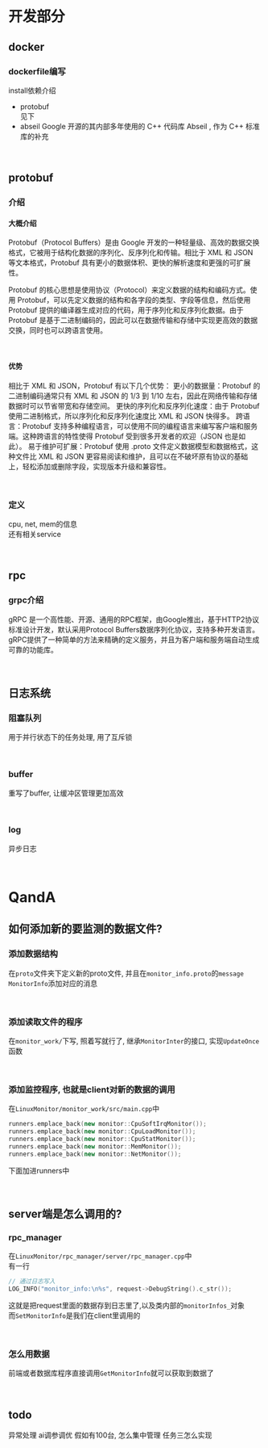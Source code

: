 # 开发部分
## docker
### dockerfile编写
install依赖介绍
- protobuf  
见下
- abseil
Google 开源的其内部多年使用的 C++ 代码库 Abseil , 作为 C++ 标准库的补充  


<br>

## protobuf
### 介绍
#### 大概介绍
Protobuf（Protocol Buffers）是由 Google 开发的一种轻量级、高效的数据交换格式，它被用于结构化数据的序列化、反序列化和传输。相比于 XML 和 JSON 等文本格式，Protobuf 具有更小的数据体积、更快的解析速度和更强的可扩展性。 

Protobuf 的核心思想是使用协议（Protocol）来定义数据的结构和编码方式。使用 Protobuf，可以先定义数据的结构和各字段的类型、字段等信息，然后使用 Protobuf 提供的编译器生成对应的代码，用于序列化和反序列化数据。由于 Protobuf 是基于二进制编码的，因此可以在数据传输和存储中实现更高效的数据交换，同时也可以跨语言使用。 

<br>

#### 优势

相比于 XML 和 JSON，Protobuf 有以下几个优势： 
更小的数据量：Protobuf 的二进制编码通常只有 XML 和 JSON 的 1/3 到 1/10 左右，因此在网络传输和存储数据时可以节省带宽和存储空间。 
更快的序列化和反序列化速度：由于 Protobuf 使用二进制格式，所以序列化和反序列化速度比 XML 和 JSON 快得多。 
跨语言：Protobuf 支持多种编程语言，可以使用不同的编程语言来编写客户端和服务端。这种跨语言的特性使得 Protobuf 受到很多开发者的欢迎（JSON 也是如此）。 
易于维护可扩展：Protobuf 使用 .proto 文件定义数据模型和数据格式，这种文件比 XML 和 JSON 更容易阅读和维护，且可以在不破坏原有协议的基础上，轻松添加或删除字段，实现版本升级和兼容性。 

<br>

### 定义
cpu, net, mem的信息  
还有相关service 

<br>


## rpc
### grpc介绍
gRPC 是一个高性能、开源、通用的RPC框架，由Google推出，基于HTTP2协议标准设计开发，默认采用Protocol Buffers数据序列化协议，支持多种开发语言。gRPC提供了一种简单的方法来精确的定义服务，并且为客户端和服务端自动生成可靠的功能库。


<br>

## 日志系统
### 阻塞队列
用于并行状态下的任务处理, 用了互斥锁  

<br>

### buffer
重写了buffer, 让缓冲区管理更加高效  

<br>

### log
异步日志  


<br>


# QandA
## 如何添加新的要监测的数据文件?
### 添加数据结构
在`proto`文件夹下定义新的proto文件, 并且在`monitor_info.proto`的`message MonitorInfo`添加对应的消息  

<br>

### 添加读取文件的程序
在`monitor_work/`下写, 照着写就行了, 继承`MonitorInter`的接口, 实现`UpdateOnce`函数  

<br>

### 添加监控程序, 也就是client对新的数据的调用  
在`LinuxMonitor/monitor_work/src/main.cpp`中   
```c++
runners.emplace_back(new monitor::CpuSoftIrqMonitor());
runners.emplace_back(new monitor::CpuLoadMonitor());
runners.emplace_back(new monitor::CpuStatMonitor());
runners.emplace_back(new monitor::MemMonitor());
runners.emplace_back(new monitor::NetMonitor());
```
下面加进runners中  

<br>

## server端是怎么调用的?
### rpc_manager
在`LinuxMonitor/rpc_manager/server/rpc_manager.cpp`中  
有一行  
```c++
// 通过日志写入
LOG_INFO("monitor_info:\n%s", request->DebugString().c_str());
```
这就是把request里面的数据存到日志里了,以及类内部的`monitorInfos_`对象   
而`SetMonitorInfo`是我们在client里调用的  

<br>

### 怎么用数据
前端或者数据库程序直接调用`GetMonitorInfo`就可以获取到数据了  

<br>

## todo
异常处理
ai调参调优
假如有100台, 怎么集中管理
任务三怎么实现